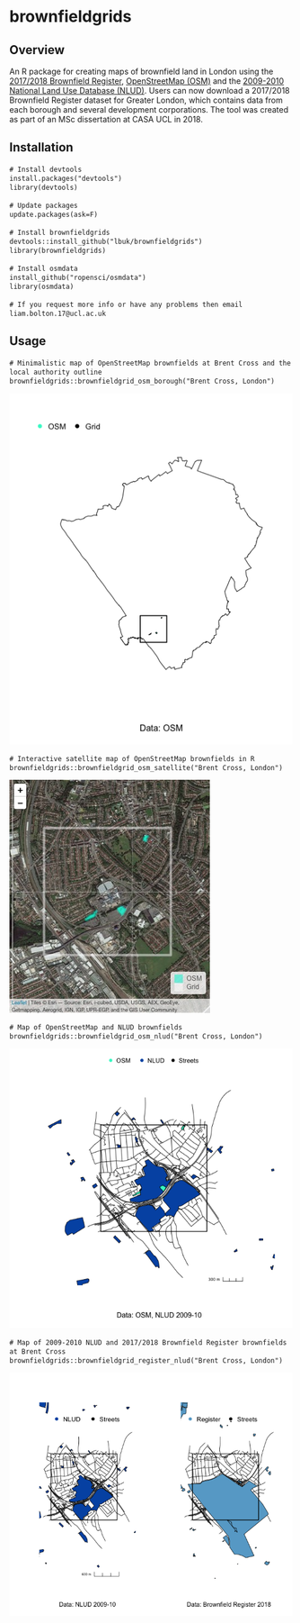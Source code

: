 # brownfieldgrids

## Overview
An R package for creating maps of brownfield land in London using the [2017/2018 Brownfield Register](https://www.gov.uk/guidance/brownfield-land-registers), [OpenStreetMap (OSM)](https://www.openstreetmap.org/) and the [2009-2010 National Land Use Database (NLUD)](https://data.london.gov.uk/dataset/london-brownfield-sites-review). Users can now download a 2017/2018 Brownfield Register dataset for Greater London, which contains data from each borough and several development corporations. The tool was created as part of an MSc dissertation at CASA UCL in 2018.

## Installation
```
# Install devtools
install.packages("devtools")
library(devtools)

# Update packages
update.packages(ask=F)

# Install brownfieldgrids
devtools::install_github("lbuk/brownfieldgrids")
library(brownfieldgrids)

# Install osmdata
install_github("ropensci/osmdata")
library(osmdata)

# If you request more info or have any problems then email liam.bolton.17@ucl.ac.uk
```

## Usage

```
# Minimalistic map of OpenStreetMap brownfields at Brent Cross and the local authority outline
brownfieldgrids::brownfieldgrid_osm_borough("Brent Cross, London")
```
![OSM Borough Map](https://github.com/lbuk/brownfieldgrids/blob/master/img/brownfieldgrid_osm_borough_brent_cross.png)

```
# Interactive satellite map of OpenStreetMap brownfields in R
brownfieldgrids::brownfieldgrid_osm_satellite("Brent Cross, London")
```
![Interactive OSM Map](https://github.com/lbuk/brownfieldgrids/blob/master/img/brownfieldgrid_osm_satellite_brent_cross.jpeg)

```
# Map of OpenStreetMap and NLUD brownfields
brownfieldgrids::brownfieldgrid_osm_nlud("Brent Cross, London")
```
![NLUD and OSM Map](https://github.com/lbuk/brownfieldgrids/blob/master/img/brownfieldgrids_osm_nlud_b_brent_cross.png)

```
# Map of 2009-2010 NLUD and 2017/2018 Brownfield Register brownfields at Brent Cross
brownfieldgrids::brownfieldgrid_register_nlud("Brent Cross, London")
```
![Brownfield Register and NLUD Map](https://github.com/lbuk/brownfieldgrids/blob/master/img/brownfieldgrid_register_nlud__b__brent_cross.png)
